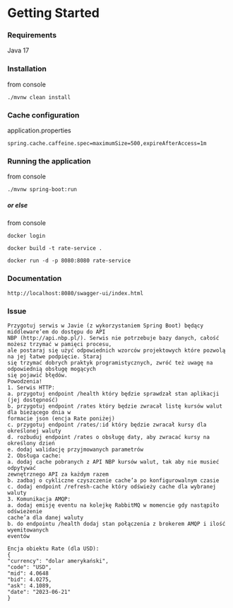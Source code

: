 # Getting Started

### Requirements

Java 17 

### Installation

from console

```./mvnw clean install```

### Cache configuration

application.properties

```spring.cache.caffeine.spec=maximumSize=500,expireAfterAccess=1m```

### Running the application

from console

```./mvnw spring-boot:run```

##### or else

from console

```docker login```

```docker build -t rate-service .```

```docker run -d -p 8080:8080 rate-service```

### Documentation

```http://localhost:8080/swagger-ui/index.html```

### Issue
```
Przygotuj serwis w Javie (z wykorzystaniem Spring Boot) będący middleware’em do dostępu do API
NBP (http://api.nbp.pl/). Serwis nie potrzebuje bazy danych, całość możesz trzymać w pamięci procesu,
ale postaraj się użyć odpowiednich wzorców projektowych które pozwolą na jej łatwe podpięcie. Staraj
się trzymać dobrych praktyk programistycznych, zwróć też uwagę na odpowiednią obsługę mogących
się pojawić błędów.
Powodzenia!
1. Serwis HTTP:
a. przygotuj endpoint /health który będzie sprawdzał stan aplikacji (jej dostępność)
b. przygotuj endpoint /rates który będzie zwracał listę kursów walut dla bieżącego dnia w
formacie json (encja Rate poniżej)
c. przygotuj endpoint /rates/:id który będzie zwracał kursy dla określonej waluty
d. rozbuduj endpoint /rates o obsługę daty, aby zwracać kursy na określony dzień
e. dodaj walidację przyjmowanych parametrów
2. Obsługa cache:
a. dodaj cache pobranych z API NBP kursów walut, tak aby nie musieć odpytywać
zewnętrznego API za każdym razem
b. zadbaj o cykliczne czyszczenie cache’a po konfigurowalnym czasie
c. dodaj endpoint /refresh-cache który odświeży cache dla wybranej waluty
3. Komunikacja AMQP:
a. dodaj emisję eventu na kolejkę RabbitMQ w momencie gdy nastąpiło odświeżenie
cache’a dla danej waluty
b. do endpointu /health dodaj stan połączenia z brokerem AMQP i ilość wyemitowanych
eventów

Encja obiektu Rate (dla USD):
{
"currency": "dolar amerykański",
"code": "USD",
"mid": 4.0648
"bid": 4.0275,
"ask": 4.1089,
"date": "2023-06-21"
}
```
